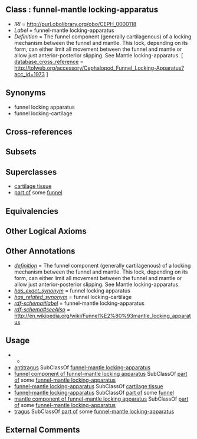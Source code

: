 
## Class : funnel-mantle locking-apparatus

 * *IRI* = http://purl.obolibrary.org/obo/CEPH_0000118
 * *Label* = funnel-mantle locking-apparatus
 * *Definition* = The funnel component (generally cartilagenous) of a locking mechanism between the funnel and mantle. This lock, depending on its form, can either limit all movement between the funnel and mantle or allow just anterior-posterior slipping. See Mantle locking-apparatus. [ [database_cross_reference](../../ef/oboInOwl#hasDbXref.md) = http://tolweb.org/accessory/Cephalopod_Funnel_Locking-Apparatus?acc_id=1973 ]

## Synonyms

 * funnel locking apparatus
 * funnel locking-cartilage

## Cross-references


## Subsets


## Superclasses

 * [cartilage tissue](../../UBERON/18/UBERON_0002418.md)
 * [part of](../../BFO/50/BFO_0000050.md) some [funnel](../../CEPH/16/CEPH_0000116.md)

## Equivalencies


## Other Logical Axioms


## Other Annotations

 * *[definition](../../IAO/15/IAO_0000115.md)* = The funnel component (generally cartilagenous) of a locking mechanism between the funnel and mantle. This lock, depending on its form, can either limit all movement between the funnel and mantle or allow just anterior-posterior slipping. See Mantle locking-apparatus.
 * *[has_exact_synonym](../../ym/oboInOwl#hasExactSynonym.md)* = funnel locking apparatus
 * *[has_related_synonym](../../ym/oboInOwl#hasRelatedSynonym.md)* = funnel locking-cartilage
 * *[rdf-schema#label](../../el/rdf-schema#label.md)* = funnel-mantle locking-apparatus
 * *[rdf-schema#seeAlso](../../so/rdf-schema#seeAlso.md)* = http://en.wikipedia.org/wiki/Funnel%E2%80%93mantle_locking_apparatus

## Usage

 * -
 * [antitragus](../../CEPH/12/CEPH_0000012.md) SubClassOf [funnel-mantle locking-apparatus](../../CEPH/18/CEPH_0000118.md)
 * [funnel component of funnel-mantle locking apparatus](../../CEPH/51/CEPH_0001051.md) SubClassOf [part of](../../BFO/50/BFO_0000050.md) some [funnel-mantle locking-apparatus](../../CEPH/18/CEPH_0000118.md)
 * [funnel-mantle locking-apparatus](../../CEPH/18/CEPH_0000118.md) SubClassOf [cartilage tissue](../../UBERON/18/UBERON_0002418.md)
 * [funnel-mantle locking-apparatus](../../CEPH/18/CEPH_0000118.md) SubClassOf [part of](../../BFO/50/BFO_0000050.md) some [funnel](../../CEPH/16/CEPH_0000116.md)
 * [mantle component of funnel-mantle locking apparatus](../../CEPH/52/CEPH_0001052.md) SubClassOf [part of](../../BFO/50/BFO_0000050.md) some [funnel-mantle locking-apparatus](../../CEPH/18/CEPH_0000118.md)
 * [tragus](../../CEPH/68/CEPH_0000268.md) SubClassOf [part of](../../BFO/50/BFO_0000050.md) some [funnel-mantle locking-apparatus](../../CEPH/18/CEPH_0000118.md)

## External Comments

